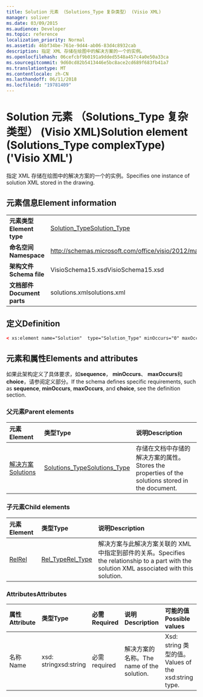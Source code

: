 ```yaml
---
title: Solution 元素 （Solutions_Type 复杂类型） (Visio XML)
manager: soliver
ms.date: 03/09/2015
ms.audience: Developer
ms.topic: reference
localization_priority: Normal
ms.assetid: 46bf34be-761e-9d44-ab06-83d4c8932cab
description: 指定 XML 存储在绘图中的解决方案的一个的实例。
ms.openlocfilehash: 06cefcbf9b0191a9dded5548a457c4a0e50a33ca
ms.sourcegitcommit: 9d60cd82b5413446e5bc8ace2cd689f683fb41a7
ms.translationtype: MT
ms.contentlocale: zh-CN
ms.lasthandoff: 06/11/2018
ms.locfileid: "19781409"
---
```

# <a name="solution-element-solutionstype-complextype-visio-xml"></a><span data-ttu-id="59e99-103">Solution 元素 （Solutions_Type 复杂类型） (Visio XML)</span><span class="sxs-lookup"><span data-stu-id="59e99-103">Solution element (Solutions_Type complexType) ('Visio XML')</span></span>

<span data-ttu-id="59e99-104">指定 XML 存储在绘图中的解决方案的一个的实例。</span><span class="sxs-lookup"><span data-stu-id="59e99-104">Specifies one instance of solution XML stored in the drawing.</span></span>
  
## <a name="element-information"></a><span data-ttu-id="59e99-105">元素信息</span><span class="sxs-lookup"><span data-stu-id="59e99-105">Element information</span></span>

|||
|:-----|:-----|
|<span data-ttu-id="59e99-106">**元素类型**</span><span class="sxs-lookup"><span data-stu-id="59e99-106">**Element type**</span></span> <br/> |[<span data-ttu-id="59e99-107">Solution_Type</span><span class="sxs-lookup"><span data-stu-id="59e99-107">Solution_Type</span></span>](solution_type-complextypevisio-xml.md) <br/> |
|<span data-ttu-id="59e99-108">**命名空间**</span><span class="sxs-lookup"><span data-stu-id="59e99-108">**Namespace**</span></span> <br/> |http://schemas.microsoft.com/office/visio/2012/main  <br/> |
|<span data-ttu-id="59e99-109">**架构文件**</span><span class="sxs-lookup"><span data-stu-id="59e99-109">**Schema file**</span></span> <br/> |<span data-ttu-id="59e99-110">VisioSchema15.xsd</span><span class="sxs-lookup"><span data-stu-id="59e99-110">VisioSchema15.xsd</span></span>  <br/> |
|<span data-ttu-id="59e99-111">**文档部件**</span><span class="sxs-lookup"><span data-stu-id="59e99-111">**Document parts**</span></span> <br/> |<span data-ttu-id="59e99-112">solutions.xml</span><span class="sxs-lookup"><span data-stu-id="59e99-112">solutions.xml</span></span>  <br/> |
   
## <a name="definition"></a><span data-ttu-id="59e99-113">定义</span><span class="sxs-lookup"><span data-stu-id="59e99-113">Definition</span></span>

```XML
< xs:element name="Solution"  type="Solution_Type" minOccurs="0" maxOccurs="unbounded" ></xs:element >
```

## <a name="elements-and-attributes"></a><span data-ttu-id="59e99-114">元素和属性</span><span class="sxs-lookup"><span data-stu-id="59e99-114">Elements and attributes</span></span>

<span data-ttu-id="59e99-115">如果此架构定义了具体要求，如**sequence**， **minOccurs**、 **maxOccurs**和**choice**，请参阅定义部分。</span><span class="sxs-lookup"><span data-stu-id="59e99-115">If the schema defines specific requirements, such as **sequence**, **minOccurs**, **maxOccurs**, and **choice**, see the definition section.</span></span> 
  
### <a name="parent-elements"></a><span data-ttu-id="59e99-116">父元素</span><span class="sxs-lookup"><span data-stu-id="59e99-116">Parent elements</span></span>

|<span data-ttu-id="59e99-117">**元素**</span><span class="sxs-lookup"><span data-stu-id="59e99-117">**Element**</span></span>|<span data-ttu-id="59e99-118">**类型**</span><span class="sxs-lookup"><span data-stu-id="59e99-118">**Type**</span></span>|<span data-ttu-id="59e99-119">**说明**</span><span class="sxs-lookup"><span data-stu-id="59e99-119">**Description**</span></span>|
|:-----|:-----|:-----|
|[<span data-ttu-id="59e99-120">解决方案</span><span class="sxs-lookup"><span data-stu-id="59e99-120">Solutions</span></span>](solutions-elementvisio-xml.md) <br/> |[<span data-ttu-id="59e99-121">Solutions_Type</span><span class="sxs-lookup"><span data-stu-id="59e99-121">Solutions_Type</span></span>](solutions_type-complextypevisio-xml.md) <br/> |<span data-ttu-id="59e99-122">存储在文档中存储的解决方案的属性。</span><span class="sxs-lookup"><span data-stu-id="59e99-122">Stores the properties of the solutions stored in the document.</span></span>  <br/> |
   
### <a name="child-elements"></a><span data-ttu-id="59e99-123">子元素</span><span class="sxs-lookup"><span data-stu-id="59e99-123">Child elements</span></span>

|<span data-ttu-id="59e99-124">**元素**</span><span class="sxs-lookup"><span data-stu-id="59e99-124">**Element**</span></span>|<span data-ttu-id="59e99-125">**类型**</span><span class="sxs-lookup"><span data-stu-id="59e99-125">**Type**</span></span>|<span data-ttu-id="59e99-126">**说明**</span><span class="sxs-lookup"><span data-stu-id="59e99-126">**Description**</span></span>|
|:-----|:-----|:-----|
|[<span data-ttu-id="59e99-127">Rel</span><span class="sxs-lookup"><span data-stu-id="59e99-127">Rel</span></span>](rel-element-solution_type-complextypevisio-xml.md) <br/> |[<span data-ttu-id="59e99-128">Rel_Type</span><span class="sxs-lookup"><span data-stu-id="59e99-128">Rel_Type</span></span>](rel_type-complextypevisio-xml.md) <br/> |<span data-ttu-id="59e99-129">解决方案与此解决方案关联的 XML 中指定到部件的关系。</span><span class="sxs-lookup"><span data-stu-id="59e99-129">Specifies the relationship to a part with the solution XML associated with this solution.</span></span>  <br/> |
   
### <a name="attributes"></a><span data-ttu-id="59e99-130">Attributes</span><span class="sxs-lookup"><span data-stu-id="59e99-130">Attributes</span></span>

|<span data-ttu-id="59e99-131">**属性**</span><span class="sxs-lookup"><span data-stu-id="59e99-131">**Attribute**</span></span>|<span data-ttu-id="59e99-132">**类型**</span><span class="sxs-lookup"><span data-stu-id="59e99-132">**Type**</span></span>|<span data-ttu-id="59e99-133">**必需**</span><span class="sxs-lookup"><span data-stu-id="59e99-133">**Required**</span></span>|<span data-ttu-id="59e99-134">**说明**</span><span class="sxs-lookup"><span data-stu-id="59e99-134">**Description**</span></span>|<span data-ttu-id="59e99-135">**可能的值**</span><span class="sxs-lookup"><span data-stu-id="59e99-135">**Possible values**</span></span>|
|:-----|:-----|:-----|:-----|:-----|
|<span data-ttu-id="59e99-136">名称</span><span class="sxs-lookup"><span data-stu-id="59e99-136">Name</span></span>  <br/> |<span data-ttu-id="59e99-137">xsd: string</span><span class="sxs-lookup"><span data-stu-id="59e99-137">xsd:string</span></span>  <br/> |<span data-ttu-id="59e99-138">必需</span><span class="sxs-lookup"><span data-stu-id="59e99-138">required</span></span>  <br/> |<span data-ttu-id="59e99-139">解决方案的名称。</span><span class="sxs-lookup"><span data-stu-id="59e99-139">The name of the solution.</span></span>  <br/> |<span data-ttu-id="59e99-140">Xsd: string 类型的值。</span><span class="sxs-lookup"><span data-stu-id="59e99-140">Values of the xsd:string type.</span></span>  <br/> |
   

